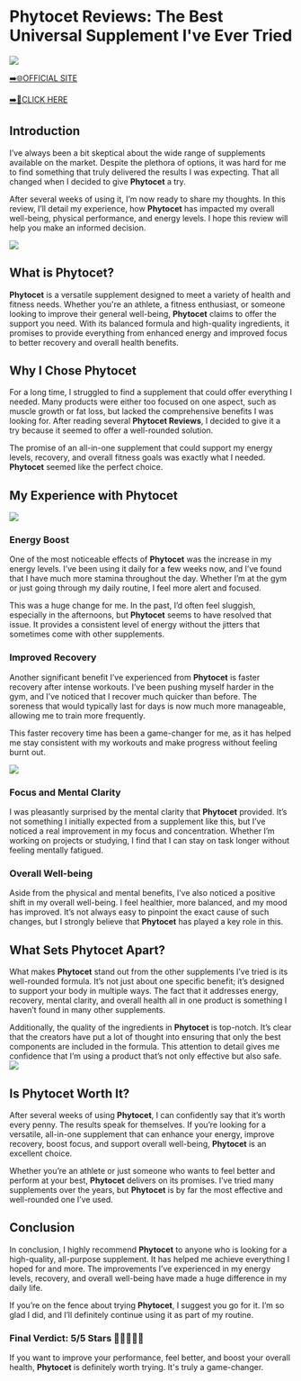 # Phytocet Reviews: The Best Universal Supplement I've Ever Tried

[![](https://static.vecteezy.com/system/resources/thumbnails/019/896/014/small/buy-now-gradient-button-with-cart-symbol-buy-now-illustration-png.png)](https://edetoop.top/lander/sugarpreland-1/phytocet.html) 

[➡️🌐OFFICIAL SITE](https://edetoop.top/lander/sugarpreland-1/phytocet.html) 

[➡️🔗CLICK HERE](https://edetoop.top/lander/sugarpreland-1/phytocet.html) 


## Introduction

I’ve always been a bit skeptical about the wide range of supplements available on the market. Despite the plethora of options, it was hard for me to find something that truly delivered the results I was expecting. That all changed when I decided to give **Phytocet** a try.

After several weeks of using it, I’m now ready to share my thoughts. In this review, I’ll detail my experience, how **Phytocet** has impacted my overall well-being, physical performance, and energy levels. I hope this review will help you make an informed decision. 

[![](https://wallpapers.com/images/hd/red-order-now-button-udg4jcj4arvn8b0n-2.png)](https://edetoop.top/lander/sugarpreland-1/phytocet.html)  

## What is Phytocet?

**Phytocet** is a versatile supplement designed to meet a variety of health and fitness needs. Whether you're an athlete, a fitness enthusiast, or someone looking to improve their general well-being, **Phytocet** claims to offer the support you need. With its balanced formula and high-quality ingredients, it promises to provide everything from enhanced energy and improved focus to better recovery and overall health benefits.

## Why I Chose Phytocet

For a long time, I struggled to find a supplement that could offer everything I needed. Many products were either too focused on one aspect, such as muscle growth or fat loss, but lacked the comprehensive benefits I was looking for. After reading several **Phytocet Reviews**, I decided to give it a try because it seemed to offer a well-rounded solution.

The promise of an all-in-one supplement that could support my energy levels, recovery, and overall fitness goals was exactly what I needed. **Phytocet** seemed like the perfect choice.

## My Experience with Phytocet

[![](https://static.vecteezy.com/system/resources/thumbnails/019/896/014/small/buy-now-gradient-button-with-cart-symbol-buy-now-illustration-png.png)](https://edetoop.top/lander/sugarpreland-1/phytocet.html)

### Energy Boost

One of the most noticeable effects of **Phytocet** was the increase in my energy levels. I’ve been using it daily for a few weeks now, and I’ve found that I have much more stamina throughout the day. Whether I’m at the gym or just going through my daily routine, I feel more alert and focused.

This was a huge change for me. In the past, I’d often feel sluggish, especially in the afternoons, but **Phytocet** seems to have resolved that issue. It provides a consistent level of energy without the jitters that sometimes come with other supplements.

### Improved Recovery

Another significant benefit I’ve experienced from **Phytocet** is faster recovery after intense workouts. I’ve been pushing myself harder in the gym, and I’ve noticed that I recover much quicker than before. The soreness that would typically last for days is now much more manageable, allowing me to train more frequently.

This faster recovery time has been a game-changer for me, as it has helped me stay consistent with my workouts and make progress without feeling burnt out.

[![](https://wallpapers.com/images/hd/red-order-now-button-udg4jcj4arvn8b0n-2.png)](https://edetoop.top/lander/sugarpreland-1/phytocet.html)  

### Focus and Mental Clarity

I was pleasantly surprised by the mental clarity that **Phytocet** provided. It’s not something I initially expected from a supplement like this, but I’ve noticed a real improvement in my focus and concentration. Whether I’m working on projects or studying, I find that I can stay on task longer without feeling mentally fatigued.

### Overall Well-being

Aside from the physical and mental benefits, I’ve also noticed a positive shift in my overall well-being. I feel healthier, more balanced, and my mood has improved. It’s not always easy to pinpoint the exact cause of such changes, but I strongly believe that **Phytocet** has played a key role in this.

## What Sets Phytocet Apart?

What makes **Phytocet** stand out from the other supplements I’ve tried is its well-rounded formula. It’s not just about one specific benefit; it’s designed to support your body in multiple ways. The fact that it addresses energy, recovery, mental clarity, and overall health all in one product is something I haven’t found in many other supplements.

Additionally, the quality of the ingredients in **Phytocet** is top-notch. It’s clear that the creators have put a lot of thought into ensuring that only the best components are included in the formula. This attention to detail gives me confidence that I’m using a product that’s not only effective but also safe.
[![](https://static.vecteezy.com/system/resources/thumbnails/019/896/014/small/buy-now-gradient-button-with-cart-symbol-buy-now-illustration-png.png)](https://edetoop.top/lander/sugarpreland-1/phytocet.html)
## Is Phytocet Worth It?

After several weeks of using **Phytocet**, I can confidently say that it’s worth every penny. The results speak for themselves. If you’re looking for a versatile, all-in-one supplement that can enhance your energy, improve recovery, boost focus, and support overall well-being, **Phytocet** is an excellent choice.

Whether you’re an athlete or just someone who wants to feel better and perform at your best, **Phytocet** delivers on its promises. I’ve tried many supplements over the years, but **Phytocet** is by far the most effective and well-rounded one I’ve used.

## Conclusion

In conclusion, I highly recommend **Phytocet** to anyone who is looking for a high-quality, all-purpose supplement. It has helped me achieve everything I hoped for and more. The improvements I’ve experienced in my energy levels, recovery, and overall well-being have made a huge difference in my daily life.

If you’re on the fence about trying **Phytocet**, I suggest you go for it. I’m so glad I did, and I’ll definitely continue using it as part of my routine.

### Final Verdict: 5/5 Stars 🌟🌟🌟🌟🌟

If you want to improve your performance, feel better, and boost your overall health, **Phytocet** is definitely worth trying. It's truly a game-changer.
